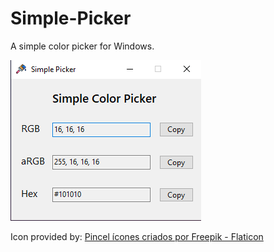 # Simple-Picker

A simple color picker for Windows.

![Simple-picker](assets/print.png)

Icon provided by: <a href="https://www.flaticon.com/br/icones-gratis/pincel" title="pincel ícones">Pincel ícones criados por Freepik - Flaticon</a>
